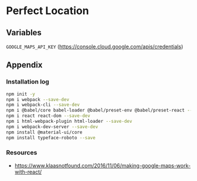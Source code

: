 Perfect Location
================


## Variables

`GOOGLE_MAPS_API_KEY` (https://console.cloud.google.com/apis/credentials)


## Appendix

### Installation log

```bash
npm init -y
npm i webpack --save-dev
npm i webpack-cli --save-dev
npm i @babel/core babel-loader @babel/preset-env @babel/preset-react --save-dev
npm i react react-dom --save-dev
npm i html-webpack-plugin html-loader --save-dev
npm i webpack-dev-server --save-dev
npm install @material-ui/core
npm install typeface-roboto --save
```

### Resources

* https://www.klaasnotfound.com/2016/11/06/making-google-maps-work-with-react/
